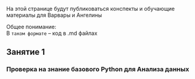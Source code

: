 На этой странице будут публиковаться конспекты и обучающие материалы для Варвары и Ангелины

Общее понимание:  
В `таком формате` – код в .md файлах 

## Занятие 1

### Проверка на знание базового Python для Анализа данных